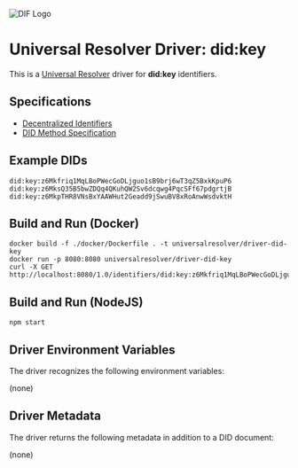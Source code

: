 ![DIF Logo](https://raw.githubusercontent.com/decentralized-identity/universal-resolver/master/docs/logo-dif.png)

# Universal Resolver Driver: did:key

This is a [Universal Resolver](https://github.com/decentralized-identity/universal-resolver/) driver for **did:key** identifiers.

## Specifications

* [Decentralized Identifiers](https://w3c.github.io/did-core/)
* [DID Method Specification](https://w3c-ccg.github.io/did-method-key/)

## Example DIDs

```
did:key:z6Mkfriq1MqLBoPWecGoDLjguo1sB9brj6wT3qZ5BxkKpuP6
did:key:z6MksQ35B5bwZDQq4QKuhQW2Sv6dcqwg4PqcSFf67pdgrtjB
did:key:z6MkpTHR8VNsBxYAAWHut2Geadd9jSwuBV8xRoAnwWsdvktH
```

## Build and Run (Docker)

```
docker build -f ./docker/Dockerfile . -t universalresolver/driver-did-key
docker run -p 8080:8080 universalresolver/driver-did-key
curl -X GET http://localhost:8080/1.0/identifiers/did:key:z6Mkfriq1MqLBoPWecGoDLjguo1sB9brj6wT3qZ5BxkKpuP6
```

## Build and Run (NodeJS)

```
npm start
```

## Driver Environment Variables

The driver recognizes the following environment variables:

(none)

## Driver Metadata

The driver returns the following metadata in addition to a DID document:

(none)
